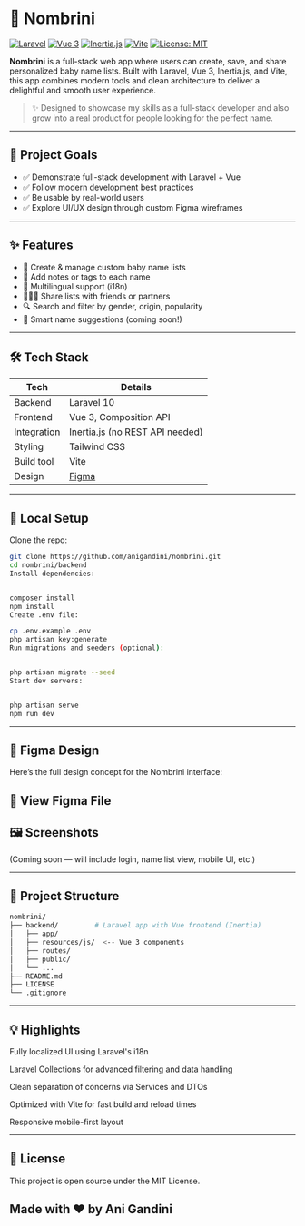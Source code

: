 # 🌟 Nombrini

[![Laravel](https://img.shields.io/badge/Laravel-10.x-red?style=flat&logo=laravel)](https://laravel.com)
[![Vue 3](https://img.shields.io/badge/Vue.js-3.x-green?style=flat&logo=vue.js)](https://vuejs.org)
[![Inertia.js](https://img.shields.io/badge/Inertia.js-enabled-blueviolet)](https://inertiajs.com/)
[![Vite](https://img.shields.io/badge/Vite-fast-purple?logo=vite)](https://vitejs.dev)
[![License: MIT](https://img.shields.io/badge/License-MIT-yellow.svg)](LICENSE)

**Nombrini** is a full-stack web app where users can create, save, and share personalized baby name lists. Built with Laravel, Vue 3, Inertia.js, and Vite, this app combines modern tools and clean architecture to deliver a delightful and smooth user experience.

> ✨ Designed to showcase my skills as a full-stack developer and also grow into a real product for people looking for the perfect name.

---

## 🎯 Project Goals

- ✅ Demonstrate full-stack development with Laravel + Vue
- ✅ Follow modern development best practices
- ✅ Be usable by real-world users
- ✅ Explore UI/UX design through custom Figma wireframes

---

## ✨ Features

- 👶 Create & manage custom baby name lists
- 📌 Add notes or tags to each name
- 💬 Multilingual support (i18n)
- 🧑‍🤝‍🧑 Share lists with friends or partners
- 🔍 Search and filter by gender, origin, popularity
- 🧠 Smart name suggestions (coming soon!)

---

## 🛠 Tech Stack

| Tech        | Details                                    |
|-------------|--------------------------------------------|
| Backend     | Laravel 10                                  |
| Frontend    | Vue 3, Composition API                      |
| Integration | Inertia.js (no REST API needed)            |
| Styling     | Tailwind CSS                                |
| Build tool  | Vite                                        |
| Design      | [Figma](#figma-design)                     |

---

## 🚀 Local Setup

Clone the repo:

```bash
git clone https://github.com/anigandini/nombrini.git
cd nombrini/backend
Install dependencies:


composer install
npm install
Create .env file:

cp .env.example .env
php artisan key:generate
Run migrations and seeders (optional):


php artisan migrate --seed
Start dev servers:


php artisan serve
npm run dev

```
---

## 🎨 Figma Design


Here’s the full design concept for the Nombrini interface:

🔗 View Figma File
---

## 🖼️ Screenshots

(Coming soon — will include login, name list view, mobile UI, etc.)

---

## 📂 Project Structure
```bash
nombrini/
├── backend/         # Laravel app with Vue frontend (Inertia)
│   ├── app/
│   ├── resources/js/  <-- Vue 3 components
│   ├── routes/
│   ├── public/
│   └── ...
├── README.md
├── LICENSE
└── .gitignore
```
---

## 💡 Highlights
Fully localized UI using Laravel's i18n

Laravel Collections for advanced filtering and data handling

Clean separation of concerns via Services and DTOs

Optimized with Vite for fast build and reload times

Responsive mobile-first layout

---

## 📄 License
This project is open source under the MIT License.

Made with ❤️ by Ani Gandini
---
